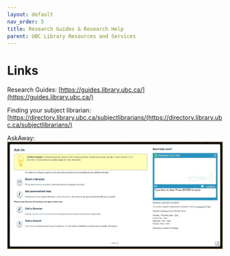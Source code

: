 ```yaml
---
layout: default
nav_order: 5
title: Research Guides & Research Help
parent: UBC Library Resources and Services
---
```


# Links

Research Guides: [https://guides.library.ubc.ca/](https://guides.library.ubc.ca/) 

Finding your subject librarian: [https://directory.library.ubc.ca/subjectlibrarians/(https://directory.library.ubc.ca/subjectlibrarians/)

AskAway: ![image](content/images/AskAway.JPG)
